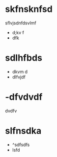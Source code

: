 # skfnsknfsd
sflvjsdnfdsvlmf
- d;kv f
- dfk

# sdlhfbds
- dkvm d
- dlfvjdf

# -dfvdvdf
dvdfv

# slfnsdka

- ^sdfsdfs
- lsfd